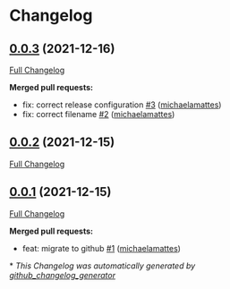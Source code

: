 # Changelog

## [0.0.3](https://github.com/T-Systems-MMS/terraform-acr/tree/0.0.3) (2021-12-16)

[Full Changelog](https://github.com/T-Systems-MMS/terraform-acr/compare/0.0.2...0.0.3)

**Merged pull requests:**

- fix: correct release configuration [\#3](https://github.com/T-Systems-MMS/terraform-acr/pull/3) ([michaelamattes](https://github.com/michaelamattes))
- fix: correct filename [\#2](https://github.com/T-Systems-MMS/terraform-acr/pull/2) ([michaelamattes](https://github.com/michaelamattes))

## [0.0.2](https://github.com/T-Systems-MMS/terraform-acr/tree/0.0.2) (2021-12-15)

[Full Changelog](https://github.com/T-Systems-MMS/terraform-acr/compare/0.0.1...0.0.2)

## [0.0.1](https://github.com/T-Systems-MMS/terraform-acr/tree/0.0.1) (2021-12-15)

[Full Changelog](https://github.com/T-Systems-MMS/terraform-acr/compare/8e989ec4f667d34ee077453a3faf29e86d435ec0...0.0.1)

**Merged pull requests:**

- feat: migrate to github [\#1](https://github.com/T-Systems-MMS/terraform-acr/pull/1) ([michaelamattes](https://github.com/michaelamattes))



\* *This Changelog was automatically generated by [github_changelog_generator](https://github.com/github-changelog-generator/github-changelog-generator)*

